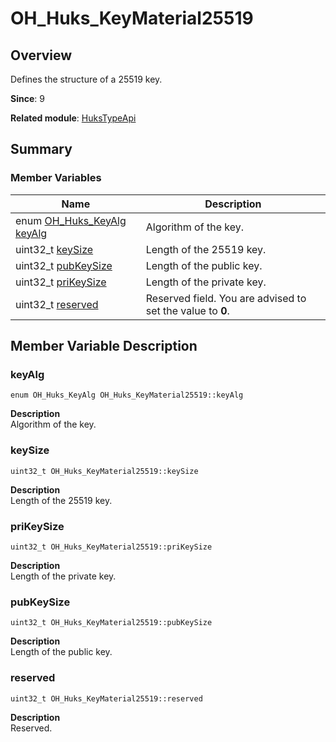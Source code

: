 # OH_Huks_KeyMaterial25519


## Overview

Defines the structure of a 25519 key.

**Since**: 9

**Related module**: [HuksTypeApi](_huks_type_api.md)


## Summary


### Member Variables

| Name | Description | 
| -------- | -------- |
| enum [OH_Huks_KeyAlg](_huks_type_api.md#oh_huks_keyalg) [keyAlg](#keyalg) | Algorithm of the key. | 
| uint32_t [keySize](#keysize) | Length of the 25519 key. | 
| uint32_t [pubKeySize](#pubkeysize) | Length of the public key. | 
| uint32_t [priKeySize](#prikeysize) | Length of the private key. | 
| uint32_t [reserved](#reserved) | Reserved field. You are advised to set the value to **0**. | 


## Member Variable Description


### keyAlg

```
enum OH_Huks_KeyAlg OH_Huks_KeyMaterial25519::keyAlg
```
**Description**<br>
Algorithm of the key.


### keySize

```
uint32_t OH_Huks_KeyMaterial25519::keySize
```
**Description**<br>
Length of the 25519 key.


### priKeySize

```
uint32_t OH_Huks_KeyMaterial25519::priKeySize
```
**Description**<br>
Length of the private key.


### pubKeySize

```
uint32_t OH_Huks_KeyMaterial25519::pubKeySize
```
**Description**<br>
Length of the public key.


### reserved

```
uint32_t OH_Huks_KeyMaterial25519::reserved
```
**Description**<br>
Reserved.
